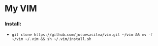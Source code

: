 # My VIM

### Install:

* `git clone https://github.com/josuesasilva/vim.git ~/vim && mv -f ~/vim ~/.vim && sh ~/.vim/install.sh`
